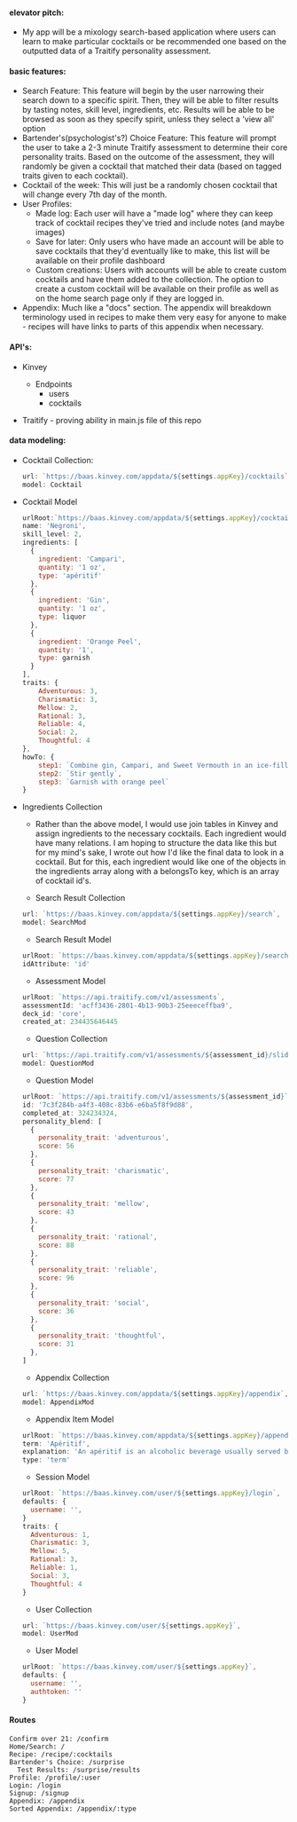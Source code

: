 #### elevator pitch:
  - My app will be a mixology search-based application where users can learn to make particular cocktails or be recommended one based on the outputted data of a Traitify personality assessment.


#### basic features:
  - Search Feature: This feature will begin by the user narrowing their search down to a specific spirit. Then, they will be able to filter results by tasting notes, skill level, ingredients, etc. Results will be able to be browsed as soon as they specify spirit, unless they select a 'view all' option
  - Bartender's(psychologist's?) Choice Feature: This feature will prompt the user to take a 2-3 minute Traitify assessment to determine their core personality traits. Based on the outcome of the assessment, they will randomly be given a cocktail that matched their data (based on tagged traits given to each cocktail).
  - Cocktail of the week: This will just be a randomly chosen cocktail that will change every 7th day of the month.
  - User Profiles:
    - Made log: Each user will have a "made log" where they can keep track of cocktail recipes they've tried and include notes (and maybe images)
    - Save for later: Only users who have made an account will be able to save cocktails that they'd eventually like to make, this list will be available on their profile dashboard
    - Custom creations: Users with accounts will be able to create custom cocktails and have them added to the collection. The option to create a custom cocktail will be available on their profile as well as on the home search page only if they are logged in.
  - Appendix: Much like a "docs" section. The appendix will breakdown terminology used in recipes to make them very easy for anyone to make - recipes will have links to parts of this appendix when necessary.


#### API's:
  - Kinvey
    - Endpoints
      - users
      - cocktails


  - Traitify - proving ability in main.js file of this repo



#### data modeling:
- Cocktail Collection:
  ```javascript
  url: `https://baas.kinvey.com/appdata/${settings.appKey}/cocktails`,
  model: Cocktail
  ```

- Cocktail Model
  ```javascript
  urlRoot:`https://baas.kinvey.com/appdata/${settings.appKey}/cocktails`,
  name: 'Negroni',
  skill_level: 2,
  ingredients: [
    {
      ingredient: 'Campari',
      quantity: '1 oz',
      type: 'apéritif'
    },
    {
      ingredient: 'Gin',
      quantity: '1 oz',
      type: liquor
    },
    {
      ingredient: 'Orange Peel',
      quantity: '1',
      type: garnish
    }
  ],
  traits: {
      Adventurous: 3,
      Charismatic: 3,
      Mellow: 2,
      Rational: 3,
      Reliable: 4,
      Social: 2,
      Thoughtful: 4
  },
  howTo: {
      step1: `Combine gin, Campari, and Sweet Vermouth in an ice-filled Old Fashioned glass`,
      step2: `Stir gently`,
      step3: `Garnish with orange peel`
  }
  ```

- Ingredients Collection
    - Rather than the above model, I would use join tables in Kinvey and assign ingredients to the necessary cocktails. Each ingredient would have many relations. I am hoping to structure the data like this but for my mind's sake, I wrote out how I'd like the final data to look in a cocktail. But for this, each ingredient would like one of the objects in the ingredients array along with a belongsTo key, which is an array of cocktail id's.


  - Search Result Collection
  ```javascript
  url: `https://baas.kinvey.com/appdata/${settings.appKey}/search`,
  model: SearchMod
  ```

  - Search Result Model
  ```javascript
  urlRoot: `https://baas.kinvey.com/appdata/${settings.appKey}/search`,
  idAttribute: 'id'
  ```

  - Assessment Model
  ```javascript
  urlRoot: `https://api.traitify.com/v1/assessments`,
  assessmentId: 'acff3436-2801-4b13-90b3-25eeeceffba9',
  deck_id: 'core',
  created_at: 234435646445
  ```

  - Question Collection
  ```javascript
  url: `https://api.traitify.com/v1/assessments/${assessment_id}/slides`,
  model: QuestionMod
  ```
  - Question Model
  ```javascript
  urlRoot: `https://api.traitify.com/v1/assessments/${assessment_id}`,
  id: '7c3f284b-a4f3-408c-83b6-e6ba5f8f9d88',
  completed_at: 324234324,
  personality_blend: [
    {
      personality_trait: 'adventurous',
      score: 56
    },
    {
      personality_trait: 'charismatic',
      score: 77
    },
    {
      personality_trait: 'mellow',
      score: 43
    },
    {
      personality_trait: 'rational',
      score: 88
    },
    {
      personality_trait: 'reliable',
      score: 96
    },
    {
      personality_trait: 'social',
      score: 36
    },
    {
      personality_trait: 'thoughtful',
      score: 31
    },
  ]
  ```

  - Appendix Collection
  ```javascript
  url: `https://baas.kinvey.com/appdata/${settings.appKey}/appendix`,
  model: AppendixMod
  ```

  - Appendix Item Model
  ```javascript
  urlRoot: `https://baas.kinvey.com/appdata/${settings.appKey}/appendix`,
  term: 'Apéritif',
  explanation: 'An apéritif is an alcoholic beverage usually served before a meal to stimulate the appetite. It is usually dry rather than sweet.',
  type: 'term'
  ```

  - Session Model
  ```javascript
  urlRoot: `https://baas.kinvey.com/user/${settings.appKey}/login`,
  defaults: {
    username: '',
  }
  traits: {
    Adventurous: 1,
    Charismatic: 3,
    Mellow: 5,
    Rational: 3,
    Reliable: 1,
    Social: 3,
    Thoughtful: 4
  }
  ```

  - User Collection
  ```javascript
  url: `https://baas.kinvey.com/user/${settings.appKey}`,
  model: UserMod
  ```
  - User Model
  ```javascript
  urlRoot: `https://baas.kinvey.com/user/${settings.appKey}`,
  defaults: {
    username: '',
    authtoken: ''
  }
  ```

#### Routes
```
Confirm over 21: /confirm
Home/Search: /
Recipe: /recipe/:cocktails
Bartender's Choice: /surprise
  Test Results: /surprise/results
Profile: /profile/:user
Login: /login
Signup: /signup
Appendix: /appendix
Sorted Appendix: /appendix/:type
```
